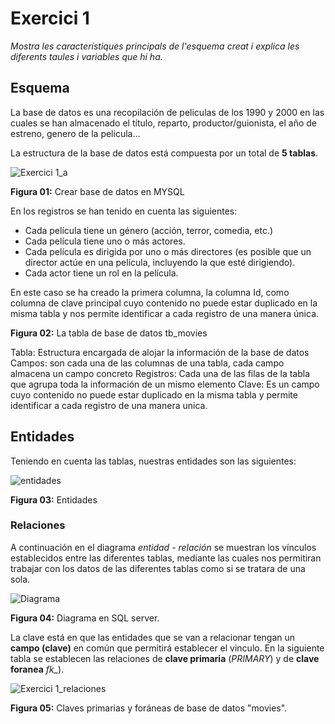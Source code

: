 # Exercici 1
*Mostra les característiques principals de l'esquema creat i explica les diferents taules i variables que hi ha.*

## Esquema
La base de datos es una recopilación de peliculas de los 1990 y 2000 en las cuales se han almacenado el título, reparto, productor/guionista, el año de estreno, genero de la pelicula...

La estructura de la base de datos está compuesta por un total de **5 tablas**.

![Exercici 1_a](https://user-images.githubusercontent.com/29567860/191556935-41e1f7ff-d765-4bc5-b8bb-c4841b97bac4.PNG)

**Figura 01:** Crear base de datos en MYSQL

En los registros se han tenido en cuenta las siguientes:
- Cada película tiene un género (acción, terror, comedia, etc.)
- Cada película tiene uno o más actores.
- Cada película es dirigida por uno o más directores (es posible que un director actúe en una película, incluyendo la que esté dirigiendo).
- Cada actor tiene un rol en la película.

En este caso se ha creado la primera columna, la columna Id, como columna de clave principal cuyo contenido no puede estar duplicado en la misma tabla y nos permite identificar a cada registro de una manera única.

**Figura 02:** La tabla de base de datos tb_movies

Tabla: Estructura encargada de alojar la información de la base de datos
Campos: son cada una de las columnas de una tabla, cada campo almacena un campo concreto
Registros: Cada una de las filas de la tabla que agrupa toda la información de un mismo elemento
Clave: Es un campo cuyo contenido no puede estar duplicado en la misma tabla y permite identificar a cada registro de una manera unica.

## Entidades
Teniendo en cuenta las tablas, nuestras entidades son las siguientes:

![entidades](https://user-images.githubusercontent.com/29567860/191691312-98680a9e-b18c-4555-b83f-ac72e09c3436.png)

**Figura 03:** Entidades

### Relaciones
A continuación en el diagrama *entidad - relación* se muestran los vínculos establecidos entre las diferentes tablas, mediante las cuales nos permitiran trabajar con los datos de las diferentes tablas como si se tratara de una sola.

![Diagrama](https://user-images.githubusercontent.com/29567860/191486323-56601776-6276-4514-b7d7-8e86b49c0d13.PNG)

**Figura 04:** Diagrama en SQL server.

La clave está en que las entidades que se van a relacionar tengan un **campo (clave)** en común que permitirá establecer el vinculo. 
En la siguiente tabla se establecen las relaciones de **clave primaria** (*PRIMARY*) y de **clave foranea** *fk_*).

![Exercici 1_relaciones](https://user-images.githubusercontent.com/29567860/191689709-8d3fd345-0603-4342-a150-44355132c83d.PNG)


**Figura 05:** Claves primarias y foráneas de base de datos "movies".

